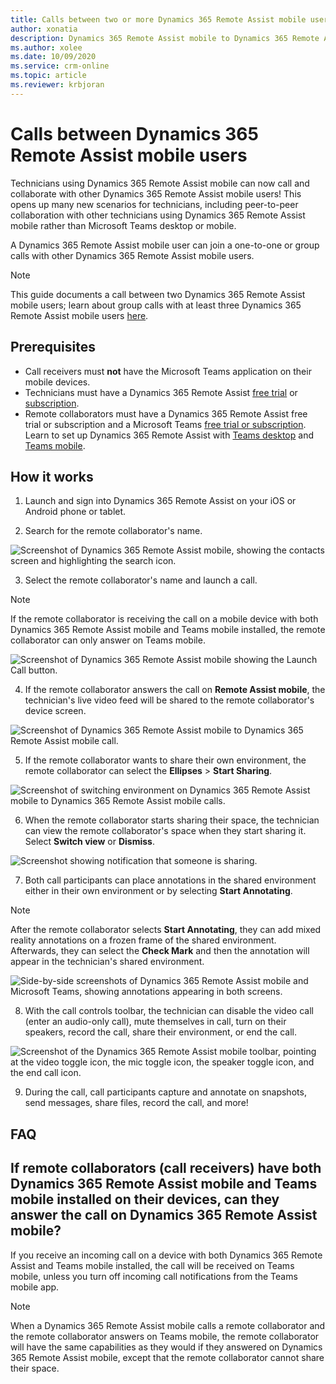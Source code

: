 ```yaml
---
title: Calls between two or more Dynamics 365 Remote Assist mobile users
author: xonatia
description: Dynamics 365 Remote Assist mobile to Dynamics 365 Remote Assist mobile calling  
ms.author: xolee
ms.date: 10/09/2020
ms.service: crm-online
ms.topic: article
ms.reviewer: krbjoran
---
```


# Calls between Dynamics 365 Remote Assist mobile users

Technicians using Dynamics 365 Remote Assist mobile can now call and collaborate with other Dynamics 365 Remote Assist mobile users! This opens up many new scenarios for technicians, including peer-to-peer collaboration with other technicians using Dynamics 365 Remote Assist mobile rather than Microsoft Teams desktop or mobile.

A Dynamics 365 Remote Assist mobile user can join a one-to-one or group calls  with other Dynamics 365 Remote Assist mobile users. 

> [!NOTE]
> This guide documents a call between two Dynamics 365 Remote Assist mobile users; learn about group calls with at least three Dynamics 365 Remote Assist mobile users [here](group-calling.md).

## Prerequisites

- Call receivers must **not** have the Microsoft Teams application on their mobile devices. 
- Technicians must have a Dynamics 365 Remote Assist [free trial](https://docs.microsoft.com/dynamics365/mixed-reality/remote-assist/try-remote-assist) or [subscription](https://docs.microsoft.com/dynamics365/mixed-reality/remote-assist/buy-remote-assist).
- Remote collaborators must have a Dynamics 365 Remote Assist free trial or subscription and a Microsoft Teams [free trial or subscription](https://www.microsoft.com/microsoft-365/microsoft-teams/group-chat-software). Learn to set up Dynamics 365 Remote Assist with [Teams desktop](https://docs.microsoft.com/dynamics365/mixed-reality/remote-assist/teams-pc-all) and [Teams mobile](https://docs.microsoft.com/dynamics365/mixed-reality/remote-assist/teams-mobile-all).

## How it works

1. Launch and sign into Dynamics 365 Remote Assist on your iOS or Android phone or tablet.

2. Search for the remote collaborator's name.

![Screenshot of Dynamics 365 Remote Assist mobile, showing the contacts screen and highlighting the search icon.](./media/calls_2.png "Search")

3. Select the remote collaborator's name and launch a call.

  > [!NOTE]
  > If the remote collaborator is receiving the call on a mobile device with both Dynamics 365 Remote Assist mobile and Teams mobile installed, the remote collaborator can only answer on Teams mobile. 

![Screenshot of Dynamics 365 Remote Assist mobile showing the Launch Call button.](./media/calls_3.png)

4. If the remote collaborator answers the call on **Remote Assist mobile**, the technician's live video feed will be shared to the remote collaborator's device screen.

![Screenshot of Dynamics 365 Remote Assist mobile to Dynamics 365 Remote Assist mobile call.](./media/ram-ram_toolbar.png)

5. If the remote collaborator wants to share their own environment, the remote collaborator can select the **Ellipses** > **Start Sharing**.

![Screenshot of switching environment on Dynamics 365 Remote Assist mobile to Dynamics 365 Remote Assist mobile calls.](./media/spectator-ram-ram.png)

6. When the remote collaborator starts sharing their space, the technician can view the remote collaborator's space when they start sharing it. Select **Switch view** or **Dismiss**.

![Screenshot showing notification that someone is sharing.](./media/notif-started-sharing.png "View others' space")

7. Both call participants can place annotations in the shared environment either in their own environment or by selecting **Start Annotating**. 

> [!NOTE] 
> After the remote collaborator selects **Start Annotating**, they can add mixed reality annotations on a frozen frame of the shared environment. Afterwards, they can select the **Check Mark** and then the annotation will appear in the technician's shared environment.

![Side-by-side screenshots of Dynamics 365 Remote Assist mobile and Microsoft Teams, showing annotations appearing in both screens.](./media/ram-ram-remote-collab.png "Place Annotations")

8. With the call controls toolbar, the technician can disable the video call (enter an audio-only call), mute themselves in call, turn on their speakers, record the call, share their environment, or end the call. 

![Screenshot of the Dynamics 365 Remote Assist mobile toolbar, pointing at the video toggle icon, the mic toggle icon, the speaker toggle icon, and the end call icon.](./media/call-controls-final.png)

9. During the call, call participants capture and annotate on snapshots, send messages, share files, record the call, and more!

## FAQ 

## If remote collaborators (call receivers) have both Dynamics 365 Remote Assist mobile and Teams mobile installed on their devices, can they answer the call on Dynamics 365 Remote Assist mobile? 

If you receive an incoming call on a device with both Dynamics 365 Remote Assist and Teams mobile installed, the call will be received on Teams mobile, unless you turn off incoming call notifications from the Teams mobile app.

> [!NOTE] 
> When a Dynamics 365 Remote Assist mobile calls a remote collaborator and the remote collaborator answers on Teams mobile, the remote collaborator will have the same capabilities as they would if they answered on Dynamics 365 Remote Assist mobile, except that the remote collaborator cannot share their space.

